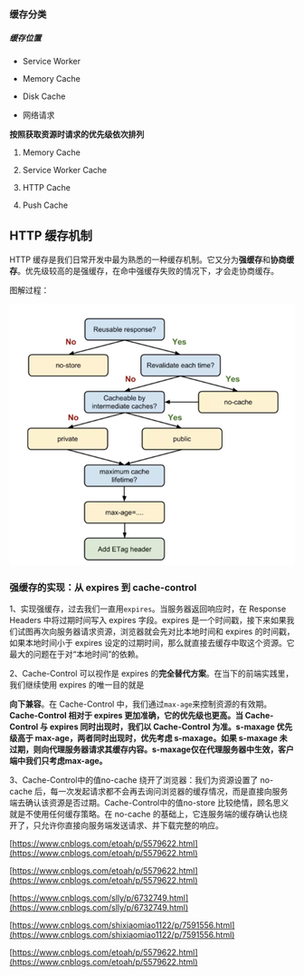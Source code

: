 ### 缓存分类

##### 缓存位置

* Service Worker

* Memory Cache

* Disk Cache

* 网络请求

**按照获取资源时请求的优先级依次排列**

1. Memory Cache

2. Service Worker Cache

3. HTTP Cache

4. Push Cache

## HTTP 缓存机制

HTTP 缓存是我们日常开发中最为熟悉的一种缓存机制。它又分为**强缓存**和**协商缓存**。优先级较高的是强缓存，在命中强缓存失败的情况下，才会走协商缓存。

图解过程：

![](/assets/httpprocess.png)

### 强缓存的实现：从 expires 到 cache-control

1、实现强缓存，过去我们一直用`expires`。当服务器返回响应时，在 Response Headers 中将过期时间写入 expires 字段。expires 是一个时间戳，接下来如果我们试图再次向服务器请求资源，浏览器就会先对比本地时间和 expires 的时间戳，如果本地时间小于 expires 设定的过期时间，那么就直接去缓存中取这个资源。它最大的问题在于对“本地时间”的依赖。

2、Cache-Control 可以视作是 expires 的**完全替代方案**。在当下的前端实践里，我们继续使用 expires 的唯一目的就是

**向下兼容**。在 Cache-Control 中，我们通过`max-age`来控制资源的有效期。**Cache-Control 相对于 expires 更加准确，它的优先级也更高。当 Cache-Control 与 expires 同时出现时，我们以 Cache-Control 为准。s-maxage 优先级高于 max-age，两者同时出现时，优先考虑 s-maxage。如果 s-maxage 未过期，则向代理服务器请求其缓存内容。s-maxage仅在代理服务器中生效，客户端中我们只考虑max-age。**

3、Cache-Control中的值no-cache 绕开了浏览器：我们为资源设置了 no-cache 后，每一次发起请求都不会再去询问浏览器的缓存情况，而是直接向服务端去确认该资源是否过期。Cache-Control中的值no-store 比较绝情，顾名思义就是不使用任何缓存策略。在 no-cache 的基础上，它连服务端的缓存确认也绕开了，只允许你直接向服务端发送请求、并下载完整的响应。



[https://www.cnblogs.com/etoah/p/5579622.html](https://www.cnblogs.com/etoah/p/5579622.html)

[https://www.cnblogs.com/etoah/p/5579622.html](https://www.cnblogs.com/etoah/p/5579622.html)

[https://www.cnblogs.com/slly/p/6732749.html](https://www.cnblogs.com/slly/p/6732749.html)

[https://www.cnblogs.com/shixiaomiao1122/p/7591556.html](https://www.cnblogs.com/shixiaomiao1122/p/7591556.html)

[https://www.cnblogs.com/etoah/p/5579622.html](https://www.cnblogs.com/etoah/p/5579622.html)


